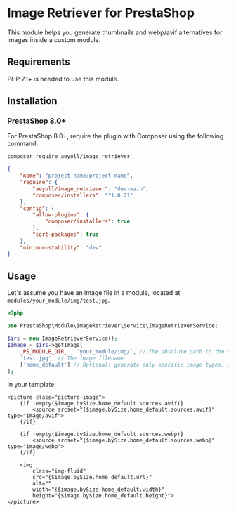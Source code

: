 # Image Retriever for PrestaShop

This module helps you generate thumbnails and webp/avif alternatives for images inside a custom module.

Requirements
---

PHP 7.1+ is needed to use this module.

Installation
---

### PrestaShop 8.0+

For PrestaShop 8.0+, require the plugin with Composer using the following command:

```sh
composer require aeyoll/image_retriever
```

```json
{
    "name": "project-name/project-name",
    "require": {
        "aeyoll/image_retriever": "dev-main",
        "composer/installers": "^1.0.21"
    },
    "config": {
        "allow-plugins": {
            "composer/installers": true
        },
        "sort-packages": true
    },
    "minimum-stability": "dev"
}
```

Usage
---

Let's assume you have an image file in a module, located at `modules/your_module/img/test.jpg`.

```php
<?php

use PrestaShop\Module\ImageRetriever\Service\ImageRetrieverService;

$irs = new ImageRetrieverService();
$image = $irs->getImage(
    _PS_MODULE_DIR_ . 'your_module/img/', // The absolute path to the uploaded images folder
    'test.jpg', // The image filename
    ['home_default'] // Optional: generate only specific image types, otherwise generate every format
);
```

In your template:

```tpl
<picture class="picture-image">
    {if !empty($image.bySize.home_default.sources.avif)}
        <source srcset="{$image.bySize.home_default.sources.avif}" type="image/avif">
    {/if}

    {if !empty($image.bySize.home_default.sources.webp)}
        <source srcset="{$image.bySize.home_default.sources.webp}" type="image/webp">
    {/if}

    <img
        class="img-fluid"
        src="{$image.bySize.home_default.url}"
        alt=""
        width="{$image.bySize.home_default.width}"
        height="{$image.bySize.home_default.height}">
</picture>

